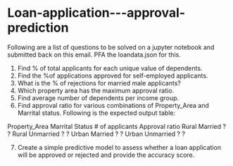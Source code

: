 # Loan-application---approval-prediction

Following are a list of questions to be solved on a jupyter notebook and submitted back on this email. PFA the loandata.json for this.
1. Find % of total applicants for each unique value of dependents.
2. Find the %of applications approved for self-employed applicants.
3. What is the % of rejections for married male applicants?
4. Which property area has the maximum approval ratio.
5. Find average number of dependents per income group.
6. Find approval ratio for various combinations of Property_Area and Marrital status. Following is the expected output table:

Property_Area	Marrital Status	# of applicants	Approval ratio
Rural	Married	?	?
Rural	Unmarried	?	?
Urban	Married	?	?
Urban	Unmarried	?	?

7. Create a simple predictive model to assess whether a loan application will be approved or rejected and provide the accuracy score.
